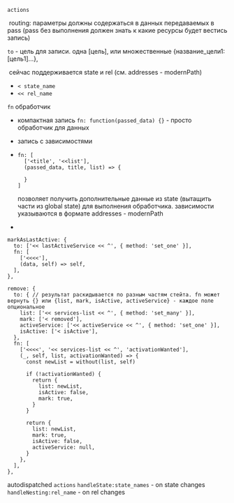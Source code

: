 `actions`

​	routing: параметры должны содержаться в данных передаваемых в pass (pass без выполнения должен знать к какие ресурсы будет вестись запись)

`to` - цель для записи. одна [цель], или множественные {название_цели1: [цель1]...},

​	сейчас поддерживается state и rel (см. addresses - modernPath)

- `< state_name`
- `<< rel_name`

`fn` обработчик

-  компактная запись `fn: function(passed_data) {}` - просто обработчик для данных

- запись с зависимостями

- ```
  fn: [
    ['<title', '<<list'],
    (passed_data, title, list) => {

    }
  ]
  ```

  позволяет получить дополнительные данные из state (вытащить части из global state) для выполнения обработчика. зависимости указываются в формате addresses - modernPath

-

```
markAsLastActive: {
  to: ['<< lastActiveService << ^', { method: 'set_one' }],
  fn: [
    ['<<<<'],
    (data, self) => self,
  ],
},
```

```
remove: {
  to: { // результат раскидывается по разным частям стейта. fn может вернуть {} или {list, mark, isActive, activeService} - каждое поле опциональное
    list: ['<< services-list << ^', { method: 'set_many' }],
    mark: ['< removed'],
    activeService: ['<< activeService << ^', { method: 'set_one' }],
    isActive: ['< isActive'],
  },
  fn: [
    ['<<<<', '<< services-list << ^', 'activationWanted'],
    (_, self, list, activationWanted) => {
      const newList = without(list, self)

      if (!activationWanted) {
        return {
          list: newList,
          isActive: false,
          mark: true,
        }
      }

      return {
        list: newList,
        mark: true,
        isActive: false,
        activeService: null,
      }
    },
  ],
},
```





autodispatched `actions`
`handleState:state_names` - on state changes
`handleNesting:rel_name` - on rel changes
